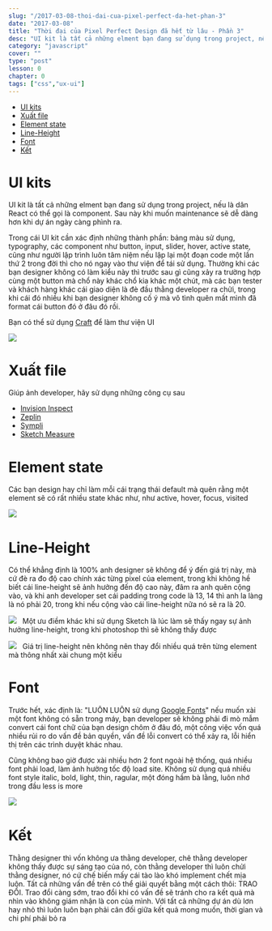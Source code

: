 ```yaml
---
slug: "/2017-03-08-thoi-dai-cua-pixel-perfect-da-het-phan-3"
date: "2017-03-08"
title: "Thời đại của Pixel Perfect Design đã hết từ lâu - Phần 3"
desc: "UI kit là tất cả những elment bạn đang sử dụng trong project, nếu là dân React có thể gọi là component. Sau này khi muốn maintenance sẽ dễ dàng hơn khi dự án ngày càng phình ra."
category: "javascript"
cover: ""
type: "post"
lesson: 0
chapter: 0
tags: ["css","ux-ui"]
---
```


<!-- TOC -->

- [UI kits](#ui-kits)
- [Xuất file](#xuất-file)
- [Element state](#element-state)
- [Line-Height](#line-height)
- [Font](#font)
- [Kết](#kết)

<!-- /TOC -->


# UI kits

UI kit là tất cả những elment bạn đang sử dụng trong project, nếu là dân React có thể gọi là component. Sau này khi muốn maintenance sẽ dễ dàng hơn khi dự án ngày càng phình ra.

Trong cái UI kit cần xác định những thành phần: bảng màu sử dụng, typography, các component như button, input, slider, hover, active state, cũng như người lập trình luôn tâm niệm nếu lập lại một đoạn code một lần thứ 2 trong đời thì cho nó ngay vào thư viện để tái sử dụng. Thường khi các bạn designer không có làm kiểu này thì trước sau gì cũng xảy ra trường hợp cùng một button mà chổ này khác chổ kia khác một chút, mà các bạn tester và khách hàng khác cái giao diện là đè đầu thằng developer ra chửi, trong khi cái đó nhiều khi bạn designer không cố ý mà vô tình quên mất mình đã format cái button đó ở đâu đó rồi.

Bạn có thể sử dụng <a target="_blank" href="https://www.invisionapp.com/craft"> Craft</a> để làm thư viện UI

![](https://cdn-images-1.medium.com/max/800/1*72sMv26eNctbPvOLKZt-Mw@2x.png)

# Xuất file

Giúp ảnh developer, hãy sử dụng những công cụ sau

- [Invision Inspect](https://www.invisionapp.com/feature/inspect)
- [Zeplin](https://zeplin.io/)
- [Sympli](https://zeplin.io/)
- [Sketch Measure](https://github.com/utom/sketch-measure) 

# Element state

Các bạn design hay chỉ làm mỗi cái trạng thái default mà quên rằng một element sẽ có rất nhiều state khác như, như active, hover, focus, visited

![](https://cdn-images-1.medium.com/max/800/1*oK0YQWhM2Td5A6rqHWlYTA@2x.png)
 
# Line-Height

Có thể khẳng định là 100% anh designer sẽ không để ý đến giá trị này, mà cứ đè ra đo độ cao chính xác từng pixel của element, trong khi không hề biết cái line-height sẽ ảnh hưởng đến độ cao này, đâm ra anh quên cộng vào, và khi anh developer set cái padding trong code là 13, 14 thì anh la làng là nó phải 20, trong khi nếu cộng vào cái line-height nữa nó sẽ ra là 20.

![](https://cdn-images-1.medium.com/max/800/1*HnnuoS89S6xCdFwWMG9Q2A@2x.png)
 
Một ưu điềm khác khi sử dụng Sketch là lúc làm sẽ thấy ngay sự ảnh hưởng line-height, trong khi photoshop thì sẽ không thấy được

![](https://cdn-images-1.medium.com/max/800/1*Vqrt-1Vy2Ng1SqeNXG2P0g@2x.png)
 
Giá trị line-height nên không nên thay đổi nhiều quá trên từng element mà thông nhất xài chung một kiểu

# Font

Trước hết, xác định là: "LUÔN LUÔN sử dụng [Google Fonts](https://fonts.google.com/)" nếu muốn xài một font không có sẵn trong máy, bạn developer sẽ không phải đi mò mẫm convert cái font chữ của bạn design chôm ở đâu đó, một công việc vốn quá nhiều rủi ro do vấn đề bản quyền, vấn đề lỗi convert có thể xảy ra, lỗi hiển thị trên các trình duyệt khác nhau.

Cũng không bao giờ được xài nhiều hơn 2 font ngoài hệ thống, quá nhiều font phải load, làm ảnh hưởng tốc độ load site. Không sử dụng quá nhiều font style italic, bold, light, thin, ragular, một đóng hầm bà lằng, luôn nhớ trong đầu less is more

![](https://cdn-images-1.medium.com/max/800/1*KeLj5M7QYKIKkgIneNbKnQ@2x.png) 
 
# Kết

Thằng designer thì vốn không ưa thằng developer, chê thằng developer không thấy được sự sáng tạo của nó, còn thằng developer thì luôn chửi thằng designer, nó cứ chế biến mấy cái tào lào khó implement chết mịa luôn. Tất cả những vấn đề trên có thể giải quyết bằng một cách thôi: TRAO ĐỔI. Trao đổi càng sớm, trao đổi khi có vấn đề sẽ tránh cho ra kết quả mà nhìn vào không giám nhận là con của mình. Với tất cả những dự án dù lơn hay nhỏ thì luôn luôn bạn phải cân đối giữa kết quả mong muốn, thời gian và chi phí phải bỏ ra